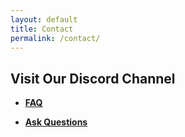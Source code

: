 ```yaml
---
layout: default
title: Contact
permalink: /contact/
---
```


## Visit Our Discord Channel

- **[FAQ](https://discord.com/channels/1184259676049784864/1184262536120516698)**

- **[Ask Questions](https://discord.com/channels/1184259676049784864/1184262295782694963)**
